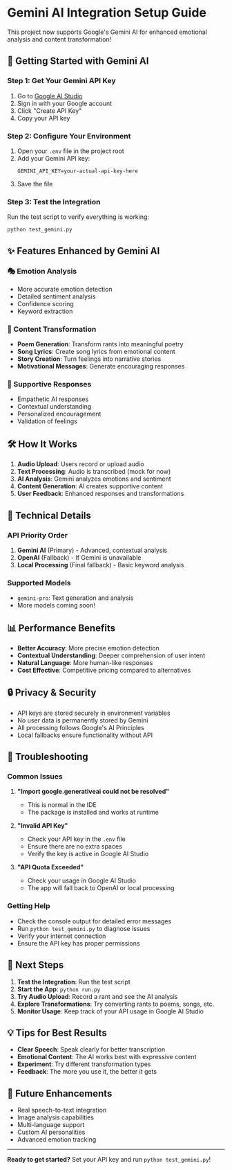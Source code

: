 # Gemini AI Integration Setup Guide

This project now supports Google's Gemini AI for enhanced emotional analysis and content transformation!

## 🚀 Getting Started with Gemini AI

### Step 1: Get Your Gemini API Key

1. Go to [Google AI Studio](https://makersuite.google.com/app/apikey)
2. Sign in with your Google account
3. Click "Create API Key"
4. Copy your API key

### Step 2: Configure Your Environment

1. Open your `.env` file in the project root
2. Add your Gemini API key:
   ```
   GEMINI_API_KEY=your-actual-api-key-here
   ```
3. Save the file

### Step 3: Test the Integration

Run the test script to verify everything is working:
```bash
python test_gemini.py
```

## ✨ Features Enhanced by Gemini AI

### 🎭 Emotion Analysis
- More accurate emotion detection
- Detailed sentiment analysis
- Confidence scoring
- Keyword extraction

### 🔄 Content Transformation
- **Poem Generation**: Transform rants into meaningful poetry
- **Song Lyrics**: Create song lyrics from emotional content
- **Story Creation**: Turn feelings into narrative stories
- **Motivational Messages**: Generate encouraging responses

### 💬 Supportive Responses
- Empathetic AI responses
- Contextual understanding
- Personalized encouragement
- Validation of feelings

## 🛠 How It Works

1. **Audio Upload**: Users record or upload audio
2. **Text Processing**: Audio is transcribed (mock for now)
3. **AI Analysis**: Gemini analyzes emotions and sentiment
4. **Content Generation**: AI creates supportive content
5. **User Feedback**: Enhanced responses and transformations

## 🔧 Technical Details

### API Priority Order
1. **Gemini AI** (Primary) - Advanced, contextual analysis
2. **OpenAI** (Fallback) - If Gemini is unavailable
3. **Local Processing** (Final fallback) - Basic keyword analysis

### Supported Models
- `gemini-pro`: Text generation and analysis
- More models coming soon!

## 📊 Performance Benefits

- **Better Accuracy**: More precise emotion detection
- **Contextual Understanding**: Deeper comprehension of user intent
- **Natural Language**: More human-like responses
- **Cost Effective**: Competitive pricing compared to alternatives

## 🔒 Privacy & Security

- API keys are stored securely in environment variables
- No user data is permanently stored by Gemini
- All processing follows Google's AI Principles
- Local fallbacks ensure functionality without API

## 🚨 Troubleshooting

### Common Issues

1. **"Import google.generativeai could not be resolved"**
   - This is normal in the IDE
   - The package is installed and works at runtime

2. **"Invalid API Key"**
   - Check your API key in the `.env` file
   - Ensure there are no extra spaces
   - Verify the key is active in Google AI Studio

3. **"API Quota Exceeded"**
   - Check your usage in Google AI Studio
   - The app will fall back to OpenAI or local processing

### Getting Help

- Check the console output for detailed error messages
- Run `python test_gemini.py` to diagnose issues
- Verify your internet connection
- Ensure the API key has proper permissions

## 🎯 Next Steps

1. **Test the Integration**: Run the test script
2. **Start the App**: `python run.py`
3. **Try Audio Upload**: Record a rant and see the AI analysis
4. **Explore Transformations**: Try converting rants to poems, songs, etc.
5. **Monitor Usage**: Keep track of your API usage in Google AI Studio

## 💡 Tips for Best Results

- **Clear Speech**: Speak clearly for better transcription
- **Emotional Content**: The AI works best with expressive content
- **Experiment**: Try different transformation types
- **Feedback**: The more you use it, the better it gets

## 🌟 Future Enhancements

- Real speech-to-text integration
- Image analysis capabilities
- Multi-language support
- Custom AI personalities
- Advanced emotion tracking

---

**Ready to get started?** Set your API key and run `python test_gemini.py`!

